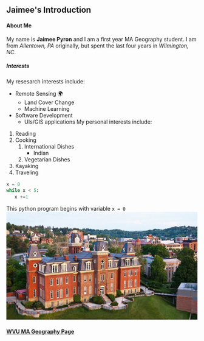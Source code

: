 ## Jaimee's Introduction

#### About Me
My name is __Jaimee Pyron__ and I am a first year MA Geography student. I am from _Allentown, PA_ originally, but spent the last four years in _Wilmington, NC_.

##### Interests
My resesarch interests include:
   * Remote Sensing :earth_africa:
      * Land Cover Change
      * Machine Learning
   * Software Development
      * UIs/GIS applications
My personal interests include:
   1. Reading
   2. Cooking
      1. International Dishes
         + Indian
      2. Vegetarian Dishes
   3. Kayaking
   4. Traveling 


```python
x = 0
while x < 5:
   x +=1
```

This python program begins with variable `x = 0`
![](https://github.com/jpyron21/HW_0/blob/master/images/wvu.jpg)
   
#### [WVU MA Geography Page](https://www.geography.wvu.edu/graduate-studies-old)
